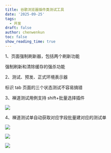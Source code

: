 ```yaml
---
title: 谷歌浏览器插件类测试工具
date: '2025-09-25'
tags:
  - 开发
draft: false
author: chenwenkun
toc: false
show_reading_time: true
---
```

1、页面强制刷新器，包括两个刷新功能

强制刷新和清除缓存的强杀功能

2、测试、预发、正式环境表示器

标识 tab 页面的三个状态测试不容易搞错

3、禅道测试用例支持 shift+批量选择插件

![](https://prod-files-secure.s3.us-west-2.amazonaws.com/c205fb54-92b2-4987-8be3-972b67d27acc/7ca8990d-2ef0-4ad6-8256-c807dbb8b3d5/image.png?X-Amz-Algorithm=AWS4-HMAC-SHA256&X-Amz-Content-Sha256=UNSIGNED-PAYLOAD&X-Amz-Credential=ASIAZI2LB4663UQX6XWB%2F20251025%2Fus-west-2%2Fs3%2Faws4_request&X-Amz-Date=20251025T004947Z&X-Amz-Expires=3600&X-Amz-Security-Token=IQoJb3JpZ2luX2VjELD%2F%2F%2F%2F%2F%2F%2F%2F%2F%2FwEaCXVzLXdlc3QtMiJIMEYCIQD6oXrJtENFBHs%2BLRv7vNTdmN6W%2BoBknAFjIKWcWPTzJAIhAKI%2BUn5%2B%2B3o8kkmAtQDYI6dDvXOXIsU0bbGHQVz%2F1%2BvSKv8DCGkQABoMNjM3NDIzMTgzODA1Igy6QkXSOn3GvPQpYbgq3AP9nfTwgAyo1%2BdAcDZwfxUDlk39Rt029sx5wq%2BKy%2BjRMwgEa1Iz%2Frv6Ob61NTfm1yl%2BfIC7O0%2F%2FHXEeg0jtznMoQmMn%2BDMp56IOHm0gsrCPaiAVeezAGuC5R90ZySyiwgnp8NyKDi3vdegjT9hcex96UI3zJBXhT%2BwijcMeloTdO9AuGq97hA1JGZ%2Bteqsv8nR76%2BW7%2FQnkbP0MF9blYKgkFZ7AhvOxvbL4rOMcsmQesT2ijQxS50KUJBoHEhvZxOWTwwE%2BUTk449KhaGyd%2FgC%2Fht7LyuP28Tb1GidfNL83IqL5UnqrZZO3ffHKNJOpb8Nh0F2dK4n1qf24fLQ3DFqvYhXgqMLwOLoJVmTxy14GWQuQ8EqAj8F0keYtS2NuIgUpGFqpfBvO9kCZKR6ieKHCSXVPMGIGdYJMmIUKT%2BgLhu%2BGoOoIP8FrQl1h5qf7Bv3p7oJBAkdHgubzEUujsr1x%2FWi5khi9gdPDZhkvC9TmqjEqDV5f7hHTJBypf%2F%2F6o2gYAdHxRJtbxsa0MPyueehNp5gEM8v%2BRimawYGDX00jGd%2BlSO8dESLyvEoI985y03izROWOag%2BfpriIQkjdJtKAZCLaE3fYcZyVLxrx1ruyJ22tZPomLAARCxcU8TDPqfDHBjqkASPdNzN1lR1sCc81bBw8eTfCySDpeF0gVwPtB%2BbATZDg7iUabJ7WsZYiFWaeGhLLqUfp4gMdiRAyDCrXU8TSmMnzDOn8g0r2QM126hhVC3i8uaihosY1oKIbc26b8dznjX8YIZG%2BzVBk3MSsbBwTzKJYo3pb%2B3K%2F%2FtK8ZmO2OusnSf9WvtFaHJO5mGu69F36e7eT1Du%2BR%2FjfoQwLBCtN9N%2F7X5UI&X-Amz-Signature=c1e987d42daebab4537416824ddde9b9ff1ca440b4f8800a204be53e9a17bc26&X-Amz-SignedHeaders=host&x-amz-checksum-mode=ENABLED&x-id=GetObject)

4、禅道测试单自动获取对应字段批量建对应的测试单

![](https://prod-files-secure.s3.us-west-2.amazonaws.com/c205fb54-92b2-4987-8be3-972b67d27acc/1ea39b01-dd1c-4a56-bb09-4fe87447f5c7/image.png?X-Amz-Algorithm=AWS4-HMAC-SHA256&X-Amz-Content-Sha256=UNSIGNED-PAYLOAD&X-Amz-Credential=ASIAZI2LB4663UQX6XWB%2F20251025%2Fus-west-2%2Fs3%2Faws4_request&X-Amz-Date=20251025T004947Z&X-Amz-Expires=3600&X-Amz-Security-Token=IQoJb3JpZ2luX2VjELD%2F%2F%2F%2F%2F%2F%2F%2F%2F%2FwEaCXVzLXdlc3QtMiJIMEYCIQD6oXrJtENFBHs%2BLRv7vNTdmN6W%2BoBknAFjIKWcWPTzJAIhAKI%2BUn5%2B%2B3o8kkmAtQDYI6dDvXOXIsU0bbGHQVz%2F1%2BvSKv8DCGkQABoMNjM3NDIzMTgzODA1Igy6QkXSOn3GvPQpYbgq3AP9nfTwgAyo1%2BdAcDZwfxUDlk39Rt029sx5wq%2BKy%2BjRMwgEa1Iz%2Frv6Ob61NTfm1yl%2BfIC7O0%2F%2FHXEeg0jtznMoQmMn%2BDMp56IOHm0gsrCPaiAVeezAGuC5R90ZySyiwgnp8NyKDi3vdegjT9hcex96UI3zJBXhT%2BwijcMeloTdO9AuGq97hA1JGZ%2Bteqsv8nR76%2BW7%2FQnkbP0MF9blYKgkFZ7AhvOxvbL4rOMcsmQesT2ijQxS50KUJBoHEhvZxOWTwwE%2BUTk449KhaGyd%2FgC%2Fht7LyuP28Tb1GidfNL83IqL5UnqrZZO3ffHKNJOpb8Nh0F2dK4n1qf24fLQ3DFqvYhXgqMLwOLoJVmTxy14GWQuQ8EqAj8F0keYtS2NuIgUpGFqpfBvO9kCZKR6ieKHCSXVPMGIGdYJMmIUKT%2BgLhu%2BGoOoIP8FrQl1h5qf7Bv3p7oJBAkdHgubzEUujsr1x%2FWi5khi9gdPDZhkvC9TmqjEqDV5f7hHTJBypf%2F%2F6o2gYAdHxRJtbxsa0MPyueehNp5gEM8v%2BRimawYGDX00jGd%2BlSO8dESLyvEoI985y03izROWOag%2BfpriIQkjdJtKAZCLaE3fYcZyVLxrx1ruyJ22tZPomLAARCxcU8TDPqfDHBjqkASPdNzN1lR1sCc81bBw8eTfCySDpeF0gVwPtB%2BbATZDg7iUabJ7WsZYiFWaeGhLLqUfp4gMdiRAyDCrXU8TSmMnzDOn8g0r2QM126hhVC3i8uaihosY1oKIbc26b8dznjX8YIZG%2BzVBk3MSsbBwTzKJYo3pb%2B3K%2F%2FtK8ZmO2OusnSf9WvtFaHJO5mGu69F36e7eT1Du%2BR%2FjfoQwLBCtN9N%2F7X5UI&X-Amz-Signature=c6adf823dd6e58a22b5355cd12a19b692e4aea7991d68250cb0489cacce5d7fc&X-Amz-SignedHeaders=host&x-amz-checksum-mode=ENABLED&x-id=GetObject)

![](https://prod-files-secure.s3.us-west-2.amazonaws.com/c205fb54-92b2-4987-8be3-972b67d27acc/fa727f1d-546c-42aa-9508-d8d3d1275bcd/image.png?X-Amz-Algorithm=AWS4-HMAC-SHA256&X-Amz-Content-Sha256=UNSIGNED-PAYLOAD&X-Amz-Credential=ASIAZI2LB4663UQX6XWB%2F20251025%2Fus-west-2%2Fs3%2Faws4_request&X-Amz-Date=20251025T004947Z&X-Amz-Expires=3600&X-Amz-Security-Token=IQoJb3JpZ2luX2VjELD%2F%2F%2F%2F%2F%2F%2F%2F%2F%2FwEaCXVzLXdlc3QtMiJIMEYCIQD6oXrJtENFBHs%2BLRv7vNTdmN6W%2BoBknAFjIKWcWPTzJAIhAKI%2BUn5%2B%2B3o8kkmAtQDYI6dDvXOXIsU0bbGHQVz%2F1%2BvSKv8DCGkQABoMNjM3NDIzMTgzODA1Igy6QkXSOn3GvPQpYbgq3AP9nfTwgAyo1%2BdAcDZwfxUDlk39Rt029sx5wq%2BKy%2BjRMwgEa1Iz%2Frv6Ob61NTfm1yl%2BfIC7O0%2F%2FHXEeg0jtznMoQmMn%2BDMp56IOHm0gsrCPaiAVeezAGuC5R90ZySyiwgnp8NyKDi3vdegjT9hcex96UI3zJBXhT%2BwijcMeloTdO9AuGq97hA1JGZ%2Bteqsv8nR76%2BW7%2FQnkbP0MF9blYKgkFZ7AhvOxvbL4rOMcsmQesT2ijQxS50KUJBoHEhvZxOWTwwE%2BUTk449KhaGyd%2FgC%2Fht7LyuP28Tb1GidfNL83IqL5UnqrZZO3ffHKNJOpb8Nh0F2dK4n1qf24fLQ3DFqvYhXgqMLwOLoJVmTxy14GWQuQ8EqAj8F0keYtS2NuIgUpGFqpfBvO9kCZKR6ieKHCSXVPMGIGdYJMmIUKT%2BgLhu%2BGoOoIP8FrQl1h5qf7Bv3p7oJBAkdHgubzEUujsr1x%2FWi5khi9gdPDZhkvC9TmqjEqDV5f7hHTJBypf%2F%2F6o2gYAdHxRJtbxsa0MPyueehNp5gEM8v%2BRimawYGDX00jGd%2BlSO8dESLyvEoI985y03izROWOag%2BfpriIQkjdJtKAZCLaE3fYcZyVLxrx1ruyJ22tZPomLAARCxcU8TDPqfDHBjqkASPdNzN1lR1sCc81bBw8eTfCySDpeF0gVwPtB%2BbATZDg7iUabJ7WsZYiFWaeGhLLqUfp4gMdiRAyDCrXU8TSmMnzDOn8g0r2QM126hhVC3i8uaihosY1oKIbc26b8dznjX8YIZG%2BzVBk3MSsbBwTzKJYo3pb%2B3K%2F%2FtK8ZmO2OusnSf9WvtFaHJO5mGu69F36e7eT1Du%2BR%2FjfoQwLBCtN9N%2F7X5UI&X-Amz-Signature=f6820377ec9362fbcb74d53682fe0ea2cc757f8b0e898ef5993967c9e04e8b22&X-Amz-SignedHeaders=host&x-amz-checksum-mode=ENABLED&x-id=GetObject)

![](https://prod-files-secure.s3.us-west-2.amazonaws.com/c205fb54-92b2-4987-8be3-972b67d27acc/2a374ca8-3be3-4978-8ee1-2331f1db0267/image.png?X-Amz-Algorithm=AWS4-HMAC-SHA256&X-Amz-Content-Sha256=UNSIGNED-PAYLOAD&X-Amz-Credential=ASIAZI2LB4663UQX6XWB%2F20251025%2Fus-west-2%2Fs3%2Faws4_request&X-Amz-Date=20251025T004947Z&X-Amz-Expires=3600&X-Amz-Security-Token=IQoJb3JpZ2luX2VjELD%2F%2F%2F%2F%2F%2F%2F%2F%2F%2FwEaCXVzLXdlc3QtMiJIMEYCIQD6oXrJtENFBHs%2BLRv7vNTdmN6W%2BoBknAFjIKWcWPTzJAIhAKI%2BUn5%2B%2B3o8kkmAtQDYI6dDvXOXIsU0bbGHQVz%2F1%2BvSKv8DCGkQABoMNjM3NDIzMTgzODA1Igy6QkXSOn3GvPQpYbgq3AP9nfTwgAyo1%2BdAcDZwfxUDlk39Rt029sx5wq%2BKy%2BjRMwgEa1Iz%2Frv6Ob61NTfm1yl%2BfIC7O0%2F%2FHXEeg0jtznMoQmMn%2BDMp56IOHm0gsrCPaiAVeezAGuC5R90ZySyiwgnp8NyKDi3vdegjT9hcex96UI3zJBXhT%2BwijcMeloTdO9AuGq97hA1JGZ%2Bteqsv8nR76%2BW7%2FQnkbP0MF9blYKgkFZ7AhvOxvbL4rOMcsmQesT2ijQxS50KUJBoHEhvZxOWTwwE%2BUTk449KhaGyd%2FgC%2Fht7LyuP28Tb1GidfNL83IqL5UnqrZZO3ffHKNJOpb8Nh0F2dK4n1qf24fLQ3DFqvYhXgqMLwOLoJVmTxy14GWQuQ8EqAj8F0keYtS2NuIgUpGFqpfBvO9kCZKR6ieKHCSXVPMGIGdYJMmIUKT%2BgLhu%2BGoOoIP8FrQl1h5qf7Bv3p7oJBAkdHgubzEUujsr1x%2FWi5khi9gdPDZhkvC9TmqjEqDV5f7hHTJBypf%2F%2F6o2gYAdHxRJtbxsa0MPyueehNp5gEM8v%2BRimawYGDX00jGd%2BlSO8dESLyvEoI985y03izROWOag%2BfpriIQkjdJtKAZCLaE3fYcZyVLxrx1ruyJ22tZPomLAARCxcU8TDPqfDHBjqkASPdNzN1lR1sCc81bBw8eTfCySDpeF0gVwPtB%2BbATZDg7iUabJ7WsZYiFWaeGhLLqUfp4gMdiRAyDCrXU8TSmMnzDOn8g0r2QM126hhVC3i8uaihosY1oKIbc26b8dznjX8YIZG%2BzVBk3MSsbBwTzKJYo3pb%2B3K%2F%2FtK8ZmO2OusnSf9WvtFaHJO5mGu69F36e7eT1Du%2BR%2FjfoQwLBCtN9N%2F7X5UI&X-Amz-Signature=522bb977c88b948e14d2d0120761fa7740bbbecdbb8a27527f4a6a6a61af3e1c&X-Amz-SignedHeaders=host&x-amz-checksum-mode=ENABLED&x-id=GetObject)
